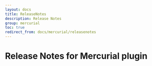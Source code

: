 ```yaml
---
layout: docs
title: ReleaseNotes
description: Release Notes
group: mercurial
toc: true
redirect_from: docs/mercurial/releasenotes
---
```

# Release Notes for Mercurial plugin
